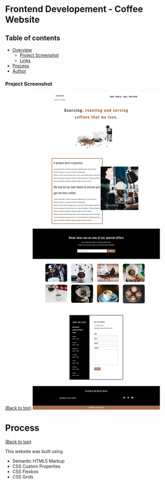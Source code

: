 <!-- Add banner here -->

# Frontend Developement - Coffee Website

## Table of contents

- [Overview](#overview)
  - [Project Screenshot](#screenshot)
  - [Links](#links)
- [Process](#process)
- [Author](#author)

### Project Screenshot

[(Back to top)](#table-of-contents)
<img src="coffee website.png">

<!-- # Links

[(Back to top)](#table-of-contents) -->

# Process

[(Back to top)](#table-of-contents)

This website was built using

- Semantic HTML5 Markup
- CSS Custom Properties
- CSS Flexbox
- CSS Grids
